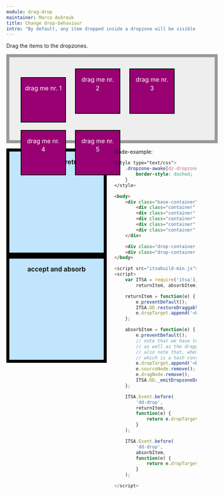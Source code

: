 ```yaml
---
module: drag-drop
maintainer: Marco Asbreuk
title: Change drop-behaviour
intro: "By default, any item dropped inside a dropzone will be visible inside the dropzone. To change this, you can subscribe to the before-<b>dd-drop</b> event and preventDefault()."
---
```


<style type="text/css">
    .base-container {
        width: 100%;
        height: 180px;
        background-color: #EEE;
        border: solid 8px #999;
        margin-bottom: 1em;
        padding: 20px;
    }
    .container {
        margin: 10px;
        height: 100px;
        width: 100px;
        background-color: #990073;
        border: 2px solid #000;
        display: inline-block;
        *display: inline;
        *zoom: 1;
        color: #FFF;
        text-align: center;
        font-size: 16px;
        line-height: 1.4em;
        padding: 16px 8px 0;
    }
    .drop-container {
        width: 250px;
        height: 250px;
        border: solid 8px #000;
        background-color: #c0e5fd;
        display: inline-block;
        *display: inline;
        *zoom: 1;
        float: left;
        margin-right: 20px;
        text-align: center;
        font-size: 17px;
        padding-top: 18px;
    }
    .body-content.module p.spaced {
        margin-top: 290px;
    }
    .dropzone-awake[dz-dropzone] {
        border-style: dashed;
    }
</style>

Drag the items to the dropzones.

<div class="base-container">
    <div class="container" plugin-dd="true" dd-dropzone=".drop-container">drag me nr. 1</div>
    <div class="container" plugin-dd="true" dd-dropzone=".drop-container">drag me nr. 2</div>
    <div class="container" plugin-dd="true" dd-dropzone=".drop-container">drag me nr. 3</div>
    <div class="container" plugin-dd="true" dd-dropzone=".drop-container">drag me nr. 4</div>
    <div class="container" plugin-dd="true" dd-dropzone=".drop-container">drag me nr. 5</div>
</div>

<div class="drop-container return" plugin-dz="true"><b>accept and return</b><br></div>
<div class="drop-container absorb" plugin-dz="true"><b>accept and absorb</b><br></div>

<p class="spaced">Code-example:</p>

```css
<style type="text/css">
    .dropzone-awake[dz-dropzone] {
        border-style: dashed;
    }
</style>
```

```html
<body>
    <div class="base-container">
        <div class="container" plugin-dd="true" dd-dropzone=".drop-container">drag me nr. 1</div>
        <div class="container" plugin-dd="true" dd-dropzone=".drop-container">drag me nr. 2</div>
        <div class="container" plugin-dd="true" dd-dropzone=".drop-container">drag me nr. 3</div>
        <div class="container" plugin-dd="true" dd-dropzone=".drop-container">drag me nr. 4</div>
        <div class="container" plugin-dd="true" dd-dropzone=".drop-container">drag me nr. 5</div>
    </div>

    <div class="drop-container return" plugin-dz="true"><b>accept and return</b><br></div>
    <div class="drop-container absorb" plugin-dz="true"><b>accept and absorb</b><br></div>
</body>
```

```js
<script src="itsabuild-min.js"></script>
<script>
    var ITSA = require('itsa'),
        returnItem, absorbItem;

    returnItem = function(e) {
        e.preventDefault();
        ITSA.DD.restoreDraggables();
        e.dropTarget.append('<br>'+e.target.getText()+' added');
    };

    absorbItem = function(e) {
        e.preventDefault();
        // note that we have to remove both the nodes: original e.target
        // as well as the draggable: e.copyTarget.
        // also note that, when dragging multiple draggables, we have to handle e.relatives
        // which is a hash containing all draggable nodes as well as their originals.
        e.dropTarget.append('<br>'+e.target.getText()+' added');
        e.sourceNode.remove();
        e.dragNode.remove();
        ITSA.DD._emitDropzoneDrop(e); // fire the dropzone-drop event
    };

    ITSA.Event.before(
        'dd-drop',
        returnItem,
        function(e) {
            return e.dropTarget && e.dropTarget.hasClass('return');
        }
    );

    ITSA.Event.before(
        'dd-drop',
        absorbItem,
        function(e) {
            return e.dropTarget && e.dropTarget.hasClass('absorb');
        }
    );

</script>
```

<script src="../../dist/itsabuild.js"></script>
<script>
    var ITSA = require('itsa'),
        returnItem, absorbItem;

    returnItem = function(e) {
        e.preventDefault();
        ITSA.DD.restoreDraggables();
        e.dropTarget.append('<br>'+e.target.getText()+' added');
    };

    absorbItem = function(e) {
        e.preventDefault();
        // note that we have to remove both the nodes: original e.target
        // as well as the draggable: e.copyTarget.
        // also note that, when dragging multiple draggables, we have to handle e.relatives
        // which is a hash containing all draggable nodes as well as their originals.
        e.dropTarget.append('<br>'+e.target.getText()+' added');
        e.sourceNode.remove();
        e.dragNode.remove();
        ITSA.DD._emitDropzoneDrop(e); // fire the dropzone-drop event
    };

    ITSA.Event.before(
        'dd-drop',
        returnItem,
        function(e) {
            return e.dropTarget && e.dropTarget.hasClass('return');
        }
    );

    ITSA.Event.before(
        'dd-drop',
        absorbItem,
        function(e) {
            return e.dropTarget && e.dropTarget.hasClass('absorb');
        }
    );
</script>
